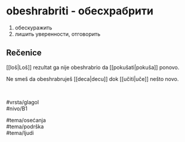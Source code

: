 # obeshrabriti - обесхрабрити

1. обескуражить  
2. лишить уверенности, отговорить

## Rečenice

[[loš|Loš]] rezultat ga nije obeshrabrio da [[pokušati|pokuša]] ponovo.

Ne smeš da obeshrabruješ [[deca|decu]] dok [[učiti|uče]] nešto novo.

<br>

#vrsta/glagol  
#nivo/B1  

#tema/osećanja  
#tema/podrška  
#tema/ljudi  
